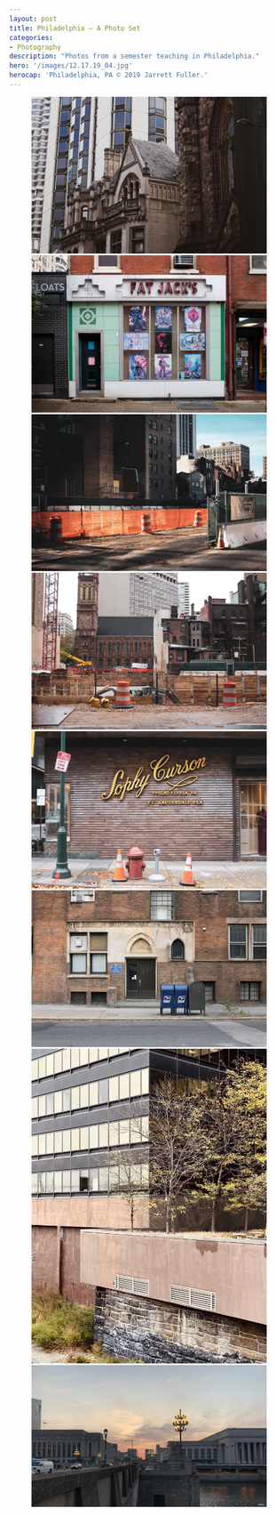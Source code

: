 ```yaml
---
layout: post
title: Philadelphia — A Photo Set
categories:
- Photography
description: "Photos from a semester teaching in Philadelphia."
hero: '/images/12.17.19_04.jpg'
herocap: 'Philadelphia, PA © 2019 Jarrett Fuller.'
---
```


<figure>
            <img src="/images/12.17.19_06.jpg">
    <img src="/images/12.17.19_01.jpg">
            <img src="/images/12.17.19_07.jpg">
    <img src="/images/12.17.19_02.jpg">
        <img src="/images/12.17.19_03.jpg">
        <img src="/images/12.17.19_05.jpg">
                <img src="/images/12.17.19_09.jpeg">
            <img src="/images/12.17.19_08.jpeg">
</figure>
